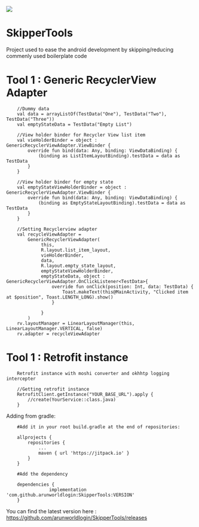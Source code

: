 [![](https://jitpack.io/v/arunworldlogin/SkipperTools.svg)](https://jitpack.io/#arunworldlogin/SkipperTools)
# SkipperTools
Project used to ease the android development by skipping/reducing commenly used boilerplate code

# Tool 1 : Generic RecyclerView Adapter

        //Dummy data
        val data = arrayListOf(TestData("One"), TestData("Two"), TestData("Three"))
        val emptyStateData = TestData("Empty List")

        //View holder binder for Recycler View list item
        val vieHolderBinder = object : GenericRecyclerViewAdapter.ViewBinder {
            override fun bind(data: Any, binding: ViewDataBinding) {
                (binding as ListItemLayoutBinding).testData = data as TestData
            }
        }

        //View holder binder for empty state
        val emptyStateViewHolderBinder = object : GenericRecyclerViewAdapter.ViewBinder {
            override fun bind(data: Any, binding: ViewDataBinding) {
                (binding as EmptyStateLayoutBinding).testData = data as TestData
            }
        }

        //Setting Recyclerview adapter
        val recycleViewAdapter =
            GenericRecyclerViewAdapter(
                 this,
                 R.layout.list_item_layout,
                 vieHolderBinder,
                 data,
                 R.layout.empty_state_layout,
                 emptyStateViewHolderBinder,
                 emptyStateData, object : GenericRecyclerViewAdapter.OnClickListener<TestData>{
                     override fun onClick(position: Int, data: TestData) {
                         Toast.makeText(this@MainActivity, "Clicked item at $position", Toast.LENGTH_LONG).show()
                     }

                 }
            )
        rv.layoutManager = LinearLayoutManager(this, LinearLayoutManager.VERTICAL, false)
        rv.adapter = recycleViewAdapter

# Tool 1 : Retrofit instance

        Retrofit instance with moshi converter and okhhtp logging intercepter

        //Getting retrofit instance
        RetrofitClient.getInstance("YOUR_BASE_URL").apply {
            //create(YourService::class.java)
        }


Adding from gradle:

        #Add it in your root build.gradle at the end of repositories:

        allprojects {
            repositories {
                ...
                maven { url 'https://jitpack.io' }
            }
        }

        #Add the dependency

        dependencies {
        	        implementation 'com.github.arunworldlogin:SkipperTools:VERSION'
        }

You can find the latest version here : https://github.com/arunworldlogin/SkipperTools/releases
